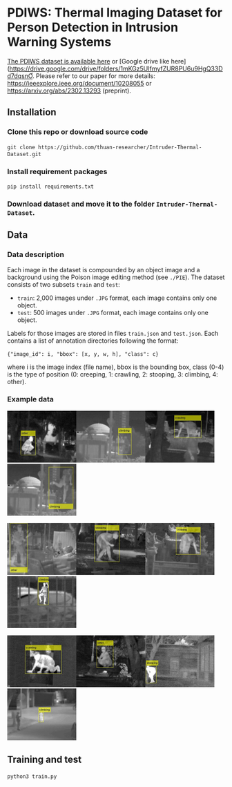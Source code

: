 # PDIWS: Thermal Imaging Dataset for Person Detection in Intrusion Warning Systems
[The PDIWS dataset is available here](https://ieee-dataport.org/documents/pdiws) or [Google drive like here](https://drive.google.com/drive/folders/1mKGz5UIfmyfZUR8PU6u9HgQ33Dd7dqsnƠ. Please refer to our paper for more details: https://ieeexplore.ieee.org/document/10208055 or https://arxiv.org/abs/2302.13293 (preprint).

## Installation
### Clone this repo or download source code
```
git clone https://github.com/thuan-researcher/Intruder-Thermal-Dataset.git
```
### Install requirement packages
``` 
pip install requirements.txt
```
### Download dataset and move it to the folder `Intruder-Thermal-Dataset`.

## Data
### Data description
Each image in the dataset is compounded by an object image and a background using the Poison image editing method (see `./PIE`).
The dataset consists of two subsets `train` and `test`:
- `train`: 2,000 images under `.JPG` format, each image contains only one object.
- `test`: 500 images under `.JPG` format, each image contains only one object.

Labels for those images are stored in files `train.json` and `test.json`. Each contains a list of annotation directories following the format: 
```
{"image_id": i, "bbox": [x, y, w, h], "class": c}
```
where i is the image index (file name), bbox is the bounding box, class (0-4) is the type of position (0: creeping, 1: crawling, 2: stooping, 3: climbing, 4: other).

### Example data
<img src="./img/00001.JPG" width="160"/><img src="./img/00002.JPG" width="160"/><img src="./img/00003.JPG" width="160"/><img src="./img/00004.JPG" width="160"/>

<img src="./img/00005.JPG" width="160"/><img src="./img/00006.JPG" width="160"/><img src="./img/00007.JPG" width="160"/><img src="./img/00008.JPG" width="160"/>

<img src="./img/00009.JPG" width="160"/><img src="./img/00010.JPG" width="160"/><img src="./img/00011.JPG" width="160"/><img src="./img/00012.JPG" width="160"/>

## Training and test
``` 
python3 train.py
```
